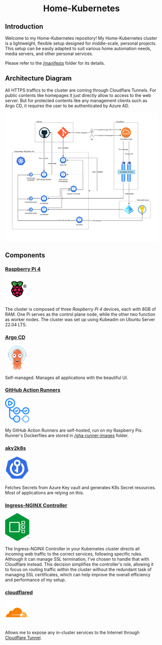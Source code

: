 <h1 align="center">Home-Kubernetes</h1>

## Introduction

Welcome to my Home-Kubernetes repository! My Home-Kubernetes cluster is a lightweight, flexible setup designed for middle-scale, personal projects. This setup can be easily adapted to suit various home automation needs, media servers, and other personal services.

Please refer to the [/manifests](/manifests) folder for its details.

## Architecture Diagram

All HTTPS traffics to the cluster are coming through Cloudflare Tunnels. For public contents like homepages it just directly allow to access to the web server. But for protected contents like any management clients such as Argo CD, it requires the user to be authenticated by Azure AD.

![](./_assets/home-kubernetes-diagram.drawio.png)

## Components

### [Raspberry Pi 4](https://www.raspberrypi.com/products/raspberry-pi-4-model-b/)

<img width="80px" src="./_assets/COLOUR-Raspberry-Pi-Symbol-Registered-300x300.png">

The cluster is composed of three *Raspberry Pi 4* devices, each with 8GB of RAM. One Pi serves as the control plane node, while the other two function as worker nodes. The cluster was set up using Kubeadm on Ubuntu Server 22.04 LTS.

### [Argo CD](https://argo-cd.readthedocs.io/en/stable/)

<img width="80px" src="./_assets/Argo-CD.svg">

Self-managed. Manages all applications with the beautiful UI.

### [GitHub Action Runners](https://docs.github.com/en/actions/hosting-your-own-runners/managing-self-hosted-runners/about-self-hosted-runners)

<img width="80px" src="./_assets/github-action-runner.png">

My GitHub Action Runners are self-hosted, run on my Raspberry Pis.
Runner's Dockerfiles are stored in [/gha-runner-images](./gha-runner-images/) folder.

### [akv2k8s](https://akv2k8s.io/)

<img width="80px" src="./_assets/akv2k8s-b749ec5f4bfd805a88626e0fd2b9ba82.png">


Fetches Secrets from Azure Key vault and generates K8s Secret resources. Most of applications are relying on this.

### [Ingress-NGINX Controller](https://github.com/kubernetes/ingress-nginx)

<img width="80px" src="./_assets/nginx-ingress-controller.png">


The Ingress-NGINX Controller in your Kubernetes cluster directs all incoming web traffic to the correct services, following specific rules. Although it can manage SSL termination, I've chosen to handle that with Cloudflare instead. This decision simplifies the controller's role, allowing it to focus on routing traffic within the cluster without the redundant task of managing SSL certificates, which can help improve the overall efficiency and performance of my setup.

### [cloudflared](https://developers.cloudflare.com/cloudflare-one/connections/connect-networks/get-started/)

<img width="80px" src="./_assets/cloudflared.png">

Allows me to expose any in-cluster services to the Internet through [Cloudflare Tunnel](https://www.cloudflare.com/products/tunnel/).
